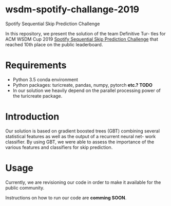 # wsdm-spotify-challange-2019
Spotify Sequential Skip Prediction Challenge

In this repository, we present the solution of the team Definitive Tur-
tles for ACM WSDM Cup 2019 [Spotify Sequential Skip Prediction
Challenge](https://www.crowdai.org/challenges/spotify-sequential-skip-prediction-challenge) that reached 10th place on the public leaderboard.

# Requirements

- Python 3.5 conda environment
- Python packages: turicreate, pandas, numpy, pytorch **etc.? TODO**
- In our solution we heavily depend on the parallel processing power of the turicreate package.

# Introduction

Our solution is based on gradient boosted trees (GBT) combining several
statistical features as well as the output of a recurrent neural net-
work classifier. By using GBT, we were able to assess the importance
of the various features and classifiers for skip prediction.

# Usage

Currently, we are revisioning our code in order to make it available for the public community.

Instructions on how to run our code are **comming SOON**.